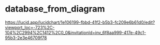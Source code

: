 # database_from_diagram

https://lucid.app/lucidchart/1e106199-fbbd-41f2-b5b3-fc209e6b61d0/edit?viewport_loc=-723%2C-104%2C2994%2C1412%2C0_0&invitationId=inv_6f8aa999-417e-49c1-95b3-2e3e46709f78

